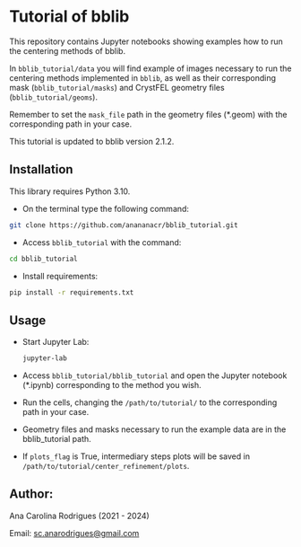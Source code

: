 
# Tutorial of bblib

This repository contains Jupyter notebooks showing examples how to run the centering methods of bblib. 

In `bblib_tutorial/data` you will find example of images necessary to run the centering methods implemented in `bblib`, as well as their corresponding mask (`bblib_tutorial/masks`) and CrystFEL geometry files (`bblib_tutorial/geoms`).

Remember to set the `mask_file` path in the geometry files (*.geom) with the corresponding path in your case.

This tutorial is updated to bblib version 2.1.2.

## Installation
This library requires Python 3.10.
- On the terminal type the following command:
```bash
git clone https://github.com/anananacr/bblib_tutorial.git
```

- Access `bblib_tutorial` with the command:

```bash
cd bblib_tutorial
```

- Install requirements:

```bash
pip install -r requirements.txt
```

## Usage

- Start Jupyter Lab:

  ```bash
  jupyter-lab
  ```

- Access `bblib_tutorial/bblib_tutorial` and open the Jupyter notebook (*.ipynb) corresponding to the method you wish.

- Run the cells, changing the `/path/to/tutorial/` to the corresponding path in your case.

- Geometry files and masks necessary to run the example data are in the bblib_tutorial path. 

- If `plots_flag` is True, intermediary steps plots will be saved in `/path/to/tutorial/center_refinement/plots`. 

## Author:

Ana Carolina Rodrigues (2021 - 2024)

Email: sc.anarodrigues@gmail.com
